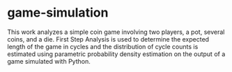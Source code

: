 # game-simulation
This work analyzes a simple coin game involving two players, a pot, several coins, and a die. First Step Analysis is used to determine the expected length of the game in cycles and the distribution of cycle counts is estimated using parametric probability density estimation on the output of a game simulated with Python. 
